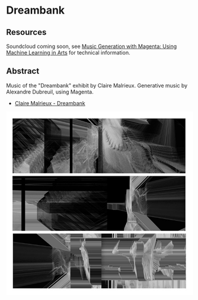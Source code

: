 # Dreambank

## Resources

Soundcloud coming soon, see 
[Music Generation with Magenta: Using Machine Learning in Arts](https://alexandredubreuil.com/conferences/music-generation-with-magenta/)
for technical information.

## Abstract

Music of the "Dreambank" exhibit by Claire Malrieux. Generative music by 
Alexandre Dubreuil, using Magenta.

- [Claire Malrieux - Dreambank](http://claire-malrieux.com/DreamBank)

![Dreambank 2019](dreambank-2019.jpg)
